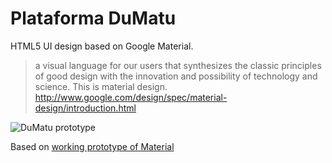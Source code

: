 # Plataforma DuMatu

HTML5 UI design based on Google Material.

> a visual language for our users that synthesizes the classic principles of good design with the innovation and possibility of technology and science. This is material design.
> http://www.google.com/design/spec/material-design/introduction.html

![DuMatu prototype](https://nimbus.everhelper.me/client/notes/share/224014/DNpt5VkiUxzhcdaK1KQSxxhKlqB1XTyM/)

Based on [working prototype of Material](http://daemonite.github.io/material/)
